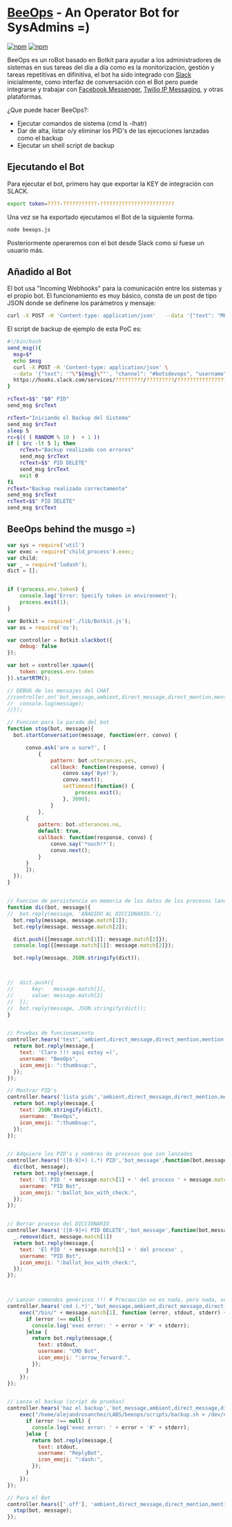# [BeeOps](http://www.beeva.com) - An Operator Bot for SysAdmins =)

[![npm](https://img.shields.io/npm/v/botkit.svg)](https://www.npmjs.com/package/botkit)
[![npm](https://img.shields.io/npm/l/botkit.svg)](https://spdx.org/licenses/MIT)

BeeOps es un roBot basado en Botkit para ayudar a los administradores de sistemas en sus tareas del día a día como es la monitorización, gestión y tareas repetitivas en difinitiva, el bot ha sido integrado con [Slack](http://slack.com) inicialmente, como interfaz de conversación con el Bot pero puede integrarse y trabajar con [Facebook Messenger](http://facebook.com), [Twilio IP Messaging](https://www.twilio.com/docs/api/ip-messaging), y otras plataformas.

¿Que puede hacer BeeOps?:

* Ejecutar comandos de sistema (cmd ls -lhatr)
* Dar de alta, listar o/y eliminar los PID's de las ejecuciones lanzadas como el backup
* Ejecutar un shell script de backup

## Ejecutando el Bot

Para ejecutar el bot, primero hay que exportar la KEY de integración con SLACK.

```bash
export token=????-???????????-????????????????????????
```

Una vez se ha exportado ejecutamos el Bot de la siguiente forma.

```bash
node beeops.js
```

Posteriormente operaremos con el bot desde Slack como si fuese un usuario más.


## Añadido al Bot

El bot usa "Incoming Webhooks" para la comunicación entre los sistemas y el propio bot.
El funcionamiento es muy básico, consta de un post de tipo JSON donde se definene los parámetros y mensaje:

```bash
curl -X POST -H 'Content-type: application/json'   --data '{"text": "MENSAJE", "channel": "#botsdevops", "username": "BeeOps"}'   https://hooks.slack.com/services/?????????/?????????/????????????????????????

```
El script de backup de ejemplo de esta PoC es:

```bash
#!/bin/bash
send_msg(){
  msg=$*
  echo $msg
  curl -X POST -H 'Content-type: application/json' \
  --data '{"text": '"\"${msg}\""', "channel": "#botsdevops", "username": "BackupBot"}' \
  https://hooks.slack.com/services/?????????/?????????/????????????????????????
}

rcText=$$" "$0" PID"
send_msg $rcText

rcText="Iniciando el Backup del Sistema"
send_msg $rcText
sleep 5
rc=$(( ( RANDOM % 10 )  + 1 ))
if [ $rc -lt 5 ]; then
    rcText="Backup realizado con errores"
    send_msg $rcText
    rcText=$$" PID DELETE"
    send_msg $rcText
    exit 0
fi
rcText="Backup realizado correctamente"
send_msg $rcText
rcText=$$" PID DELETE"
send_msg $rcText

```

## BeeOps behind the musgo =)



```javascript
var sys = require('util')
var exec = require('child_process').exec;
var child;
var _ = require('lodash');
dict = [];


if (!process.env.token) {
    console.log('Error: Specify token in environment');
    process.exit(1);
}

var Botkit = require('./lib/Botkit.js');
var os = require('os');

var controller = Botkit.slackbot({
    debug: false
});

var bot = controller.spawn({
    token: process.env.token
}).startRTM();

// DEBUG de los mensajes del CHAT
//controller.on('bot_message,ambient,direct_message,direct_mention,mention', function(bot, message) {
//  console.log(message);
//});

// Funcion para la parada del bot
function stop(bot, message){
  bot.startConversation(message, function(err, convo) {

      convo.ask('are u sure?', [
          {
              pattern: bot.utterances.yes,
              callback: function(response, convo) {
                  convo.say('Bye!');
                  convo.next();
                  setTimeout(function() {
                      process.exit();
                  }, 3000);
              }
          },
      {
          pattern: bot.utterances.no,
          default: true,
          callback: function(response, convo) {
              convo.say('*ouch!*');
              convo.next();
          }
      }
      ]);
  });
}


// Funcion de persistencia en memoria de los datos de los procesos lanazados
function dic(bot, message){
//  bot.reply(message, 'AÑADIDO AL DICCIONARIO.');
  bot.reply(message, message.match[1]);
  bot.reply(message, message.match[2]);

  dict.push({[message.match[1]]: message.match[2]});
  console.log({[message.match[1]]: message.match[2]});

  bot.reply(message, JSON.stringify(dict));



//  dict.push({
//      key:   message.match[1],
//      value: message.match[2]
//  });
//  bot.reply(message, JSON.stringify(dict));
}


// Pruebas de funcionamiento
controller.hears('test','ambient,direct_message,direct_mention,mention',function(bot,message) {
  return bot.reply(message,{
    text: 'Claro !!! aqui estoy =)',
    username: "BeeOps",
    icon_emoji: ":thumbsup:",
  });
});

// Mostrar PID's
controller.hears('lista pids','ambient,direct_message,direct_mention,mention',function(bot,message) {
  return bot.reply(message,{
    text: JSON.stringify(dict),
    username: "BeeOps",
    icon_emoji: ":thumbsup:",
  });
});


// Adquiere los PID's y nombres de procesos que son lanzados
controller.hears('([0-9]+) (.*) PID','bot_message',function(bot,message) {
  dic(bot, message);
  return bot.reply(message,{
    text: 'El PID ' + message.match[1] + ' del proceso ' + message.match[2] + ' se ha añadido al sistema' ,
    username: "PID Bot",
    icon_emoji: ":ballot_box_with_check:",
  });
});


// Borrar proceso del DICCIONARIO
controller.hears('([0-9]+) PID DELETE','bot_message',function(bot,message) {
  _.remove(dict, message.match[1])
  return bot.reply(message,{
    text: 'El PID ' + message.match[1] + ' del proceso' ,
    username: "PID Bot",
    icon_emoji: ":ballot_box_with_check:",
  });
});



// Lanzar comandos genéricos !!! # Precaución no es nada, pero nada, seguro.
controller.hears('cmd (.*)','bot_message,ambient,direct_message,direct_mention,mention',function(bot,message) {
    exec("/bin/" + message.match[1], function (error, stdout, stderr) {
      if (error !== null) {
        console.log('exec error: ' + error + '#' + stderr);
      }else {
        return bot.reply(message,{
          text: stdout,
          username: "CMD Bot",
          icon_emoji: ":arrow_forward:",
        });
      }
    });
});


// Lanza el backup (script de pruebas)
controller.hears('haz el backup','bot_message,ambient,direct_message,direct_mention,mention',function(bot,message) {
    exec("/home/alejandrosanchez/LABS/beeops/scripts/backup.sh > /dev/null 2>&1 &", function (error, stdout, stderr) {
      if (error !== null) {
        console.log('exec error: ' + error + '#' + stderr);
      }else {
        return bot.reply(message,{
          text: stdout,
          username: "ReplyBot",
          icon_emoji: ":dash:",
        });
      }
    });
});

// Para el Bot
controller.hears(['.off'], 'ambient,direct_message,direct_mention,mention', function(bot, message) {
  stop(bot, message);
});

```
